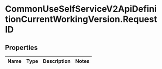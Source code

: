 # CommonUseSelfServiceV2ApiDefinitionCurrentWorkingVersion.RequestID

## Properties
Name | Type | Description | Notes
------------ | ------------- | ------------- | -------------
